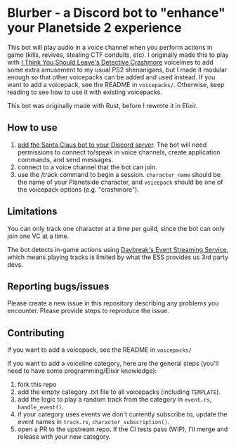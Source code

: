# Blurber - a Discord bot to "enhance" your Planetside 2 experience

This bot will play audio in a voice channel when you perform actions in game (kills, revives, stealing CTF
conduits, etc).
I originally made this to play with [I Think You Should Leave's Detective Crashmore](https://www.youtube.com/watch?v=zieppd4yABQ)
voicelines to add some extra amusement to my usual PS2 shenanigans, but I made it modular enough so that other
voicepacks can be added and used instead. If you want to add a voicepack, see the README in `voicepacks/`. Otherwise,
keep reading to see how to use it with existing voicepacks.

This bot was originally made with Rust, before I rewrote it in Elixir.

## How to use

1. [add the Santa Claus bot to your Discord server](https://discord.com/oauth2/authorize?client_id=1055544310575149188&permissions=3147776&scope=bot%20applications.commands).
   The bot will need permissions to connect to/speak in voice channels, create application commands, and send messages.
2. connect to a voice channel that the bot can join.
3. use the /track command to begin a session. `character_name` should be the name of your Planetside character, and
   `voicepack` should be one of the voicepack options (e.g. "crashmore").

## Limitations

You can only track one character at a time per guild, since the bot can only join one VC at a time.

The bot detects in-game actions using [Daybreak's Event Streaming Service](https://census.daybreakgames.com/#what-is-websocket),
which means playing tracks is limited by what the ESS provides us 3rd party devs.

## Reporting bugs/issues

Please create a new issue in this repository describing any problems you encounter. Please provide steps to reproduce
the issue.

## Contributing

If you want to add a voicepack, see the README in `voicepacks/`

If you want to add a voiceline category, here are the general steps (you'll need to have some programming/Elixir
knowledge):

1. fork this repo
2. add the empty category .txt file to all voicepacks (including `TEMPLATE`).
3. add the logic to play a random track from the category in `event.rs`, `handle_event()`.
4. if your category uses events we don't currently subscribe to, update the event names in `track.rs`,
   `character_subscription()`.
5. open a PR to the upstream repo. If the CI tests pass (WIP), I'll merge and release with your new category.
